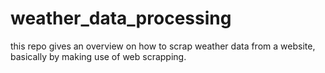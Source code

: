 # weather_data_processing
this repo gives an overview on how to scrap weather data from a website, basically by making use of web scrapping.

